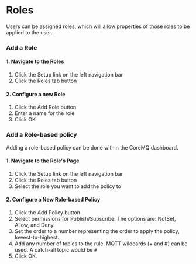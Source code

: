 # Roles

Users can be assigned roles, which will allow properties of those roles to be applied to the user.

### Add a Role

#### 1. Navigate to the Roles
1. Click the Setup link on the left navigation bar
2. Click the Roles tab button

#### 2. Configure a new Role
1. Click the Add Role button
2. Enter a name for the role
3. Click OK

### Add a Role-based policy

Adding a role-based policy can be done within the CoreMQ dashboard.

#### 1. Navigate to the Role's Page
1. Click the Setup link on the left navigation bar
2. Click the Roles tab button
3. Select the role you want to add the policy to

#### 2. Configure a New Role-based Policy
1. Click the Add Policy button
2. Select permissions for Publish/Subscribe. The options are: NotSet, Allow, and Deny.
3. Set the order to a number representing the order to apply the policy, lowest-to-highest.
4. Add any number of topics to the rule. MQTT wildcards (+ and #) can be used. A catch-all topic would be `#`
5. Click OK.
